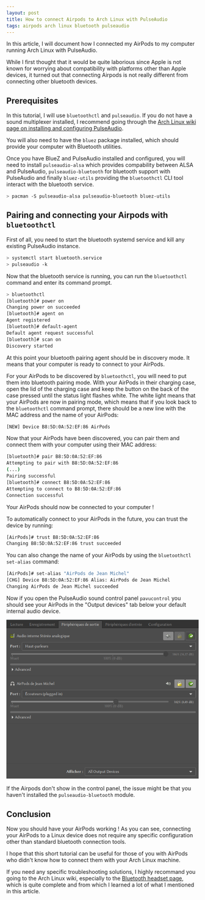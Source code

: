 ```yaml
---
layout: post
title: How to connect Airpods to Arch Linux with PulseAudio
tags: airpods arch linux bluetooth pulseaudio
---
```


In this article, I will document how I connected my AirPods to my computer running Arch Linux with PulseAudio.

While I first thought that it would be quite laborious since Apple is not known for worrying about compatibility with platforms other than Apple devices, it turned out that connecting Airpods is not really different from connecting other bluetooth devices.


## Prerequisites
In this tutorial, I will use `bluetoothctl` and `pulseaudio`. If you do not have a sound multiplexer installed, I recommend going through the [Arch Linux wiki page on installing and configuring PulseAudio](https://wiki.archlinux.org/index.php/PulseAudio).

You will also need to have the `bluez` package installed, which should provide your computer with Bluetooth utilities.

Once you have BlueZ and PulseAudio installed and configured, you will need to install `pulseaudio-alsa` which provides compability between ALSA and PulseAudio, `pulseaudio-bluetooth` for bluetooth support with PulseAudio and finally `bluez-utils` providing the `bluetoothctl` CLI tool interact with the bluetooth service.
```bash
> pacman -S pulseaudio-alsa pulseaudio-bluetooth bluez-utils
```

## Pairing and connecting your Airpods with `bluetoothctl`
First of all, you need to start the bluetooth systemd service and kill any existing PulseAudio instance.
```bash
> systemctl start bluetooth.service
> pulseaudio -k
```

Now that the bluetooth service is running, you can run the `bluetoothctl` command and enter its command prompt.

```bash
> bluetoothctl
[bluetooth]# power on
Changing power on succeeded
[bluetooth]# agent on
Agent registered
[bluetooth]# default-agent
Default agent request successful
[bluetooth]# scan on
Discovery started
```

At this point your bluetooth pairing agent should be in discovery mode. It means that your computer is ready to connect to your AirPods.

For your AirPods to be discovered by `bluetoothctl`, you will need to put them into bluetooth pairing mode. With your AirPods in their charging case, open the lid of the charging case and keep the button on the back of the case pressed until the status light flashes white. The white light means that your AirPods are now in pairing mode, which means that if you look back to the `bluetoothctl` command prompt, there should be a new line with the MAC address and the name of your AirPods:

```bash
[NEW] Device B8:5D:0A:52:EF:86 AirPods
```

Now that your AirPods have been discovered, you can pair them and connect them with your computer using their MAC address:

```bash
[bluetooth]# pair B8:5D:0A:52:EF:86
Attempting to pair with B8:5D:0A:52:EF:86
(...)
Pairing successful
[bluetooth]# connect B8:5D:0A:52:EF:86
Attempting to connect to B8:5D:0A:52:EF:86
Connection successful
```
Your AirPods should now be connected to your computer !

To automatically connect to your AirPods in the future, you can trust the device by running:

```bash
[AirPods]# trust B8:5D:0A:52:EF:86
Changing B8:5D:0A:52:EF:86 trust succeeded
```

You can also change the name of your AirPods by using the `bluetoothctl set-alias` command:

```bash
[AirPods]# set-alias "AirPods de Jean Michel"
[CHG] Device B8:5D:0A:52:EF:86 Alias: AirPods de Jean Michel
Changing AirPods de Jean Michel succeeded
```

Now if you open the PulseAudio sound control panel `pavucontrol` you should see your AirPods in the "Output devices" tab below your default internal audio device.

![](/assets/airpods01.png)

If the Airpods don't show in the control panel, the issue might be that you haven't installed the `pulseaudio-bluetooth` module.

## Conclusion

Now you should have your AirPods working ! As you can see, connecting your AirPods to a Linux device does not require any specific configuration other than standard bluetooth connection tools.

I hope that this short tutorial can be useful for those of you with AirPods who didn't know how to connect them with your Arch Linux machine.

If you need any specific troubleshooting solutions, I highly recommand you going to the Arch Linux wiki, especially to the [Bluetooth headset page](https://wiki.archlinux.org/index.php/Bluetooth_headset), which is quite complete and from which I learned a lot of what I mentioned in this article.
